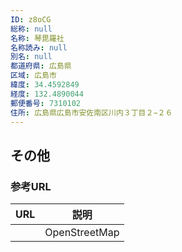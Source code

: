 ```yaml
---
ID: z8oCG
総称: null
名称: 琴毘羅社
名称読み: null
別名: null
都道府県: 広島県
区域: 広島市
緯度: 34.4592849
経度: 132.4890044
郵便番号: 7310102
住所: 広島県広島市安佐南区川内３丁目２−２６
---
```


## その他

### 参考URL

| URL | 説明          |
| --- | ------------- |
|     | OpenStreetMap |
